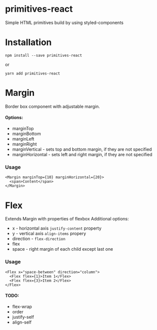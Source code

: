 # primitives-react
Simple HTML primitives build by using styled-components

# Installation
```
npm install --save primitives-react
```
or
```
yarn add primitives-react
```

# Margin
Border box component with adjustable margin.  
#### Options:  
- marginTop
- marginBottom
- marginLeft
- marginRight
- marginVertical - sets top and bottom margin, if they are not specified
- marginHorizontal - sets left and right margin, if they are not specified
### Usage
```
<Margin marginTop={10} marginHorizontal={20}>
  <span>Content</span>
</Margin>
```

# Flex
Extends Margin with properties of flexbox
Additional options:  
- x - horizontal axis `justify-content` property
- y - vertical axis `align-items` propery
- direction - `flex-direction`
- flex
- space - right margin of each child except last one
### Usage
```
<Flex x="space-between" direction="column">
  <Flex flex={1}>Item 1</Flex>
  <Flex flex={3}>Item 2</Flex>
</Flex>
```

#### TODO:
- flex-wrap
- order
- justify-self
- align-self